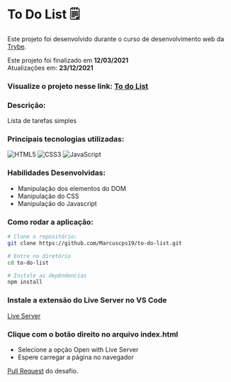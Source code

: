 # To Do List :spiral_notepad:

Este projeto foi desenvolvido durante o curso de desenvolvimento web da [Trybe](https://www.betrybe.com/).

Este projeto foi finalizado em **12/03/2021** <br>
Atualizações em: **23/12/2021**

### Visualize o projeto nesse link: [To do List](https://marcuscps19.github.io/to-do-list/)

### Descrição:
Lista de tarefas simples

### Principais tecnologias utilizadas:
![HTML5](https://img.shields.io/badge/html5-%23E34F26.svg?style=for-the-badge&logo=html5&logoColor=white)
![CSS3](https://img.shields.io/badge/css3-%231572B6.svg?style=for-the-badge&logo=css3&logoColor=white)
![JavaScript](https://img.shields.io/badge/javascript-%23323330.svg?style=for-the-badge&logo=javascript&logoColor=%23F7DF1E)

### Habilidades Desenvolvidas: 

- Manipulação dos elementos do DOM
- Manipulação do CSS
- Manipulação do Javascript

### Como rodar a aplicação:

```bash
# Clone o repositório:
git clone https://github.com/Marcuscps19/to-do-list.git

# Entre no diretório
cd to-do-list

# Instale as depêndencias
npm install
```

### Instale a extensão do Live Server no VS Code
[Live Server](https://marketplace.visualstudio.com/items?itemName=ritwickdey.LiveServer)

### Clique com o botão direito no arquivo index.html
- Selecione a opção Open with Live Server
- Espere carregar a página no navegador

[Pull Request](https://github.com/tryber/sd-010-a-project-todo-list/pull/30) do desafio.
